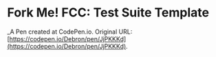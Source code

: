 # Fork Me! FCC: Test Suite Template
 _A Pen created at CodePen.io. Original URL: [https://codepen.io/Debron/pen/JjPKKKd](https://codepen.io/Debron/pen/JjPKKKd).

 